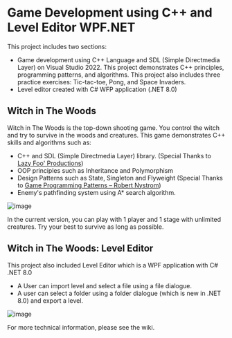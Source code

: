 # Game Development using C++ and Level Editor WPF.NET

This project includes two sections:
- Game development using C++ Language and SDL (Simple Directmedia Layer) on Visual Studio 2022. This project demonstrates C++ principles, programming patterns, and algorithms. This project also includes three practice exercises: Tic-tac-toe, Pong, and Space Invaders.
- Level editor created with C# WFP application (.NET 8.0)

## Witch in The Woods
Witch in The Woods is the top-down shooting game. You control the witch and try to survive in the woods and creatures. This game demonstrates C++ skills and algorithms such as:
- C++ and SDL (Simple Directmedia Layer) library. (Special Thanks to [Lazy Foo' Productions](https://lazyfoo.net/tutorials/SDL/index.php))
- OOP principles such as Inheritance and Polymorphism
- Design Patterns such as State, Singleton and Flyweight (Special Thanks to [Game Programming Patterns – Robert Nystrom](https://gameprogrammingpatterns.com/))
- Enemy's pathfinding system using A* search algorithm.

![image](https://github.com/vincentvason/sdl_game/assets/15789782/8da76c39-38e8-47bf-bfa7-07c89fb5d88f)

In the current version, you can play with 1 player and 1 stage with unlimited creatures. Try your best to survive as long as possible.

## Witch in The Woods: Level Editor
This project also included Level Editor which is a WPF application with C# .NET 8.0
- A User can import level and select a file using a file dialogue.
- A user can select a folder using a folder dialogue (which is new in .NET 8.0) and export a level.

![image](https://github.com/vincentvason/sdl_game/assets/15789782/d40b0962-49b3-4e1d-9054-e6e4b57755be)

For more technical information, please see the wiki.


